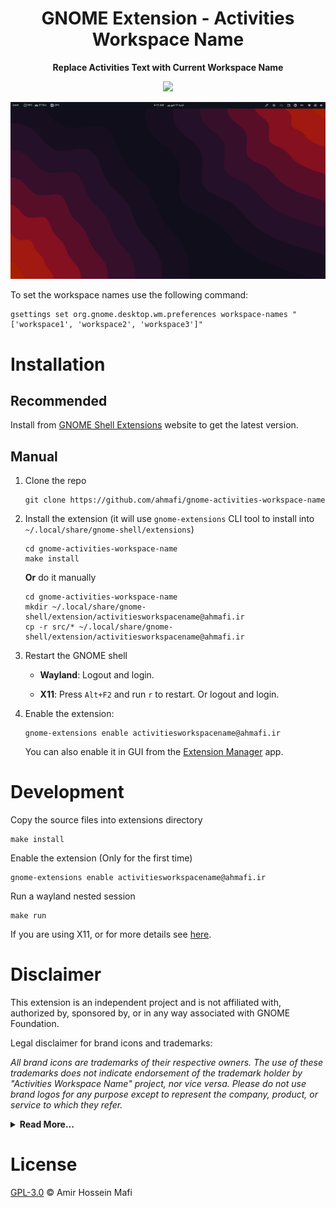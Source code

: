 <div align="center">
  <h1>GNOME Extension - Activities Workspace Name</h1>
  <p><b>Replace Activities Text with Current Workspace Name</b></p>
  <a href="https://extensions.gnome.org/extension/5311/activities-workspace-name/">
    <img src="https://img.shields.io/badge/Install%20from-extensions.gnome.org-4A86CF?style=for-the-badge&logo=Gnome&logoColor=white"/>
  </a>
</div>

![GNOME Extension - Activities Workspace Name Screenshot](https://github.com/ahmafi/gnome-activities-workspace-name/raw/main/images/gnome-activities-workspace-name.png)

To set the workspace names use the following command:

```
gsettings set org.gnome.desktop.wm.preferences workspace-names "['workspace1', 'workspace2', 'workspace3']"
```

# Installation

## Recommended

Install from [GNOME Shell Extensions](https://extensions.gnome.org/extension/5311/activities-workspace-name/) website to get the latest version.

## Manual

1. Clone the repo

   ```
   git clone https://github.com/ahmafi/gnome-activities-workspace-name
   ```

2. Install the extension (it will use `gnome-extensions` CLI tool to install into `~/.local/share/gnome-shell/extensions`)

   ```
   cd gnome-activities-workspace-name
   make install
   ```

   **Or** do it manually

   ```
   cd gnome-activities-workspace-name
   mkdir ~/.local/share/gnome-shell/extension/activitiesworkspacename@ahmafi.ir
   cp -r src/* ~/.local/share/gnome-shell/extension/activitiesworkspacename@ahmafi.ir
   ```

3. Restart the GNOME shell

   - **Wayland**: Logout and login.

   - **X11**: Press `Alt+F2` and run `r` to restart. Or logout and login.

4. Enable the extension:
   ```
   gnome-extensions enable activitiesworkspacename@ahmafi.ir
   ```
   You can also enable it in GUI from the [Extension Manager](https://github.com/mjakeman/extension-manager) app.

# Development

Copy the source files into extensions directory

```
make install
```

Enable the extension (Only for the first time)

```
gnome-extensions enable activitiesworkspacename@ahmafi.ir
```

Run a wayland nested session

```
make run
```

If you are using X11, or for more details see [here](https://gjs.guide/extensions/development/creating.html#enabling-the-extension).

# Disclaimer

This extension is an independent project and is not affiliated with, authorized by, sponsored by, or in any way associated with GNOME Foundation.

Legal disclaimer for brand icons and trademarks:

_All brand icons are trademarks of their respective owners. The use of these trademarks does not indicate endorsement of the trademark holder by "Activities Workspace Name" project, nor vice versa. Please do not use brand logos for any purpose except to represent the company, product, or service to which they refer._

<details>
<summary><b>Read More...</b></summary>
<p>

- **GNOME** - The GNOME logo and GNOME name are registered trademarks or trademarks of GNOME Foundation in the United States or other countries.

</p>
</details>

# License

[GPL-3.0](https://github.com/ahmafi/gnome-activities-workspace-name/blob/main/LICENSE) &copy; Amir Hossein Mafi
